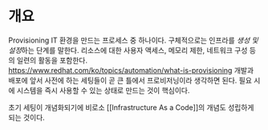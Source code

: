 # 개요
Provisioning
IT 환경을 만드는 프로세스 중 하나이다.
구체적으로는 인프라를 *생성 및 설정*하는 단계를 말한다. 
리소스에 대한 사용자 액세스, 메모리 제한, 네트워크 구성 등의 일련의 활동을 포함한다. 
https://www.redhat.com/ko/topics/automation/what-is-provisioning
개발과 배포에 앞서 사전에 하는 세팅들이 곧 큰 틀에서 프로비저닝이라 생각하면 된다.
필요 시에 시스템을 즉시 사용할 수 있는 상태로 만드는 것이 핵심이다.

초기 세팅이 개념화되기에 비로소 [[Infrastructure As a Code]]의 개념도 성립하게 되는 것이다. 